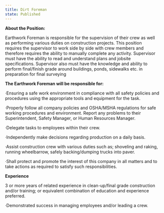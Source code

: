 ```yaml
---
title: Dirt Foreman
state: Published
---
```

**About the Position:**

Earthwork Foreman is responsible for the supervision of their crew as well as performing various duties on construction projects. This position requires the supervisor to work side by side with crew members and therefore requires the ability to manually complete any activity. Supervisor must have the ability to read and understand plans and jobsite specifications. Supervisor also must have the knowledge and ability to perform final/finish grade around buildings, ponds, sidewalks etc. in preparation for final surveying

**The Earthwork Foreman will be responsible for:**

·Ensuring a safe work environment in compliance with all safety policies and procedures using the appropriate tools and equipment for the task.

·Properly follow all company policies and OSHA/MSHA regulations for safe working procedures and environment. Report any problems to their Superintendent, Safety Manager, or Human Resources Manager.

·Delegate tasks to employees within their crew.

·Independently make decisions regarding production on a daily basis.

·Assist construction crew with various duties such as; shoveling and raking, running wheelbarrow, safely backing/dumping trucks into paver.

·Shall protect and promote the interest of this company in all matters and to take actions as required to satisfy such responsibilities.

**Experience**

3 or more years of related experience in clean-up/final grade construction and/or training; or equivalent combination of education and experience preferred.

·Demonstrated success in managing employees and/or leading a crew.